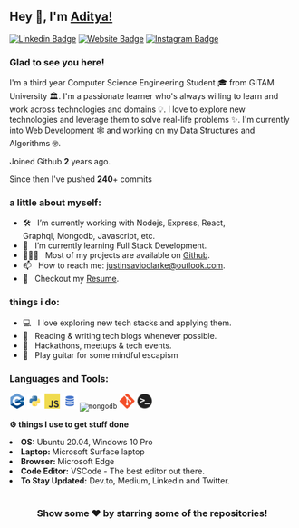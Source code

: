 ## Hey 👋, I'm [Aditya!](https://github.com/Aditya17-4/)

[![Linkedin Badge](https://img.shields.io/badge/-LinkedIn-0e76a8?style=flat-square&logo=Linkedin&logoColor=white)](https://www.linkedin.com/in/aditya-125510190)
[![Website Badge](https://img.shields.io/badge/Website-3b5998?style=flat-square&logo=google-chrome&logoColor=white)](https://adi-17-portfolio.netlify.app/)
[![Instagram Badge](https://img.shields.io/badge/-Instagram-e4405f?style=flat-square&logo=Instagram&logoColor=white)](https://instagram.com/__whiskey_bottle__/)

### Glad to see you here!

I'm a third year Computer Science Engineering Student 🎓 from GITAM University 🏛. I'm a passionate learner who's always willing to learn and work across technologies and domains 💡. I love to explore new technologies and leverage them to solve real-life problems ✨. I'm currently into Web Development 🕸️ and working on my Data Structures and Algorithms 🤓.

Joined Github **2** years ago.

Since then I've pushed **240**+ commits

### a little about myself:

- 🛠 &nbsp; I’m currently working with Nodejs, Express, React, <br /> Graphql, Mongodb, Javascript, etc.
- 🚀 &nbsp; I’m currently learning Full Stack Development.
- 👨🏻‍💻 &nbsp; Most of my projects are available on [Github](https://github.com/justinclarke).
- 📫 &nbsp; How to reach me: justinsavioclarke@outlook.com.
- 📝 &nbsp; Checkout my [Resume](https://github.com/).

### things i do:

- 💻 &nbsp; I love exploring new tech stacks and applying them.
- 📰 &nbsp; Reading & writing tech blogs whenever possible.
- 🍕 &nbsp; Hackathons, meetups & tech events.
- 🎸 &nbsp; Play guitar for some mindful escapism

### Languages and Tools:

<code><img height="27" src="https://raw.githubusercontent.com/github/explore/80688e429a7d4ef2fca1e82350fe8e3517d3494d/topics/cpp/cpp.png" alt="cpp"></code>
<code><img height="27" src="https://raw.githubusercontent.com/github/explore/80688e429a7d4ef2fca1e82350fe8e3517d3494d/topics/python/python.png" alt="python"></code>
<code><img height="27" src="https://raw.githubusercontent.com/github/explore/80688e429a7d4ef2fca1e82350fe8e3517d3494d/topics/javascript/javascript.png" alt="javascript"></code>
<code><img height="27" src="https://raw.githubusercontent.com/github/explore/80688e429a7d4ef2fca1e82350fe8e3517d3494d/topics/sql/sql.png" alt="sql"></code>
<code><img height="27" src="https://encrypted-tbn0.gstatic.com/images?q=tbn%3AANd9GcSTTzPAw-55ssm1Im594xYZ9eRQu2JylrkYLg&usqp=CAU" alt="mongodb"></code>
<code><img height="27" src="https://raw.githubusercontent.com/devicons/devicon/master/icons/git/git-original.svg" alt="git"></code>
<code><img height="27" src="https://raw.githubusercontent.com/github/explore/80688e429a7d4ef2fca1e82350fe8e3517d3494d/topics/terminal/terminal.png" alt="terminal"></code>

<!--
<code><img height="25" src="https://raw.githubusercontent.com/github/explore/80688e429a7d4ef2fca1e82350fe8e3517d3494d/topics/sass/sass.png" alt="sass"></code>
-->

<b>⚙️ things I use to get stuff done</b>

<li><b>OS:</b> Ubuntu 20.04, Windows 10 Pro</li>
<li><b>Laptop: </b> Microsoft Surface laptop</li>
<li><b>Browser: </b> Microsoft Edge</li>
<li><b>Code Editor:</b> VSCode - The best editor out there.</li>
<li><b>To Stay Updated:</b> Dev.to, Medium, Linkedin and Twitter.</li>

#

<div align="center">

### Show some ❤️ by starring some of the repositories!

</div>
